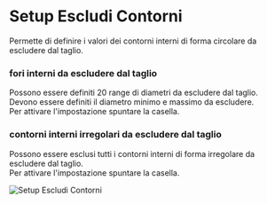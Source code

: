 # Setup Escludi Contorni

Permette di definire i valori dei contorni interni di forma circolare da escludere dal taglio.

### fori interni da escludere dal taglio

Possono essere definiti 20 range di diametri da escludere dal taglio.<br />
Devono essere definiti il diametro minimo e massimo da escludere.<br />
Per attivare l'impostazione spuntare la casella.

### contorni interni irregolari da escludere dal taglio

Possono essere esclusi tutti i contorni interni di forma irregolare da escludere dal taglio.<br />
Per attivare l'impostazione spuntare la casella.

![Setup Escludi Contorni](/setup/menu-setup/setup-escludi-contorni.png)
